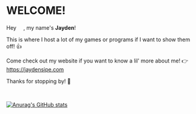 WELCOME!
===============
                                                           
Hey <img src="https://media.giphy.com/media/hvRJCLFzcasrR4ia7z/giphy.gif" width="15">, my name's **Jayden**!

This is where I host a lot of my games or programs if I want to show them off! 👍 

Come check out my website if you want to know a lil' more about me! 👉 https://jaydensipe.com

Thanks for stopping by! 🤝

<br>

[![Anurag's GitHub stats](https://github-readme-stats.vercel.app/api?username=jaydensipe&count_private=true&theme=dracula&show_icons=true)](https://github.com/anuraghazra/github-readme-stats)
